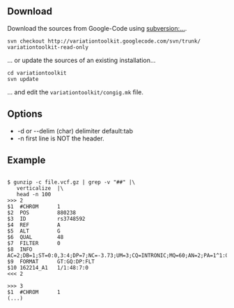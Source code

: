 


## Download ##
Download the sources from Google-Code using [subversion:...](http://subversion.apache.org/).
```
svn checkout http://variationtoolkit.googlecode.com/svn/trunk/ variationtoolkit-read-only
```
... or update the sources of an existing installation...
```
cd variationtoolkit
svn update
```
... and edit the `variationtoolkit/congig.mk` file.

## Options ##

  * -d or --delim (char) delimiter default:tab
  * -n first line is NOT the header.


## Example ##



```

$ gunzip -c file.vcf.gz | grep -v "##" |\
   verticalize  |\
   head -n 100
>>>	2
$1	#CHROM   	1
$2	POS      	880238
$3	ID       	rs3748592
$4	REF      	A
$5	ALT      	G
$6	QUAL     	48
$7	FILTER   	0
$8	INFO     	AC=2;DB=1;ST=0:0,3:4;DP=7;NC=-3.73;UM=3;CQ=INTRONIC;MQ=60;AN=2;PA=1^1:0.930&2^1:0.860&3^1:0.950;MZ=0;GN=NOC2L;PS=1
$9	FORMAT   	GT:GQ:DP:FLT
$10	162214_A1	1/1:48:7:0
<<<	2

>>>	3
$1	#CHROM   	1
(...)

```





